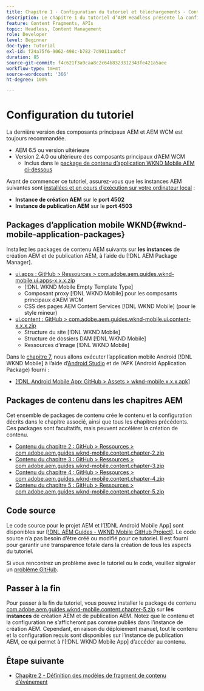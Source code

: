 ```yaml
---
title: Chapitre 1 - Configuration du tutoriel et téléchargements - Content Services
description: Le chapitre 1 du tutoriel d’AEM Headless présente la configuration de base pour l’instance AEM du tutoriel.
feature: Content Fragments, APIs
topic: Headless, Content Management
role: Developer
level: Beginner
doc-type: Tutorial
exl-id: f24a75f6-9062-498c-b782-7d9011aa0bcf
duration: 85
source-git-commit: f4c621f3a9caa8c2c64b8323312343fe421a5aee
workflow-type: tm+mt
source-wordcount: '366'
ht-degree: 100%

---
```


# Configuration du tutoriel

La dernière version des composants principaux AEM et AEM WCM est toujours recommandée.

* AEM 6.5 ou version ultérieure
* Version 2.4.0 ou ultérieure des composants principaux d’AEM WCM
   * Inclus dans le [package de contenu d’application WKND Mobile AEM ci-dessous](#wknd-mobile-application-packages)

Avant de commencer ce tutoriel, assurez-vous que les instances AEM suivantes sont [installées et en cours d’exécution sur votre ordinateur local](https://helpx.adobe.com/fr/experience-manager/6-5/sites/deploying/using/deploy.html#Default%20Local%20Install) :

* **Instance de création AEM** sur le **port 4502**
* **Instance de publication AEM** sur le **port 4503**

## Packages d’application mobile WKND{#wknd-mobile-application-packages}

Installez les packages de contenu AEM suivants sur **les instances** de création AEM et de publication AEM, à l’aide du [!DNL AEM Package Manager].

* [ui.apps : GitHub > Ressources > com.adobe.aem.guides.wknd-mobile.ui.apps-x.x.x.zip](https://github.com/adobe/aem-guides-wknd-mobile/releases/latest)
   * [!DNL WKND Mobile Empty Template Type]
   * Composant proxy [!DNL WKND Mobile] pour les composants principaux d’AEM WCM
   * CSS des pages AEM Content Services [!DNL WKND Mobile] (pour le style mineur)
* [ui.content : GitHub > com.adobe.aem.guides.wknd-mobile.ui.content-x.x.x.zip](https://github.com/adobe/aem-guides-wknd-mobile/releases/latest)
   * Structure du site [!DNL WKND Mobile]
   * Structure de dossiers DAM [!DNL WKND Mobile]
   * Ressources d’image [!DNL WKND Mobile]

Dans le [chapitre 7](./chapter-7.md), nous allons exécuter l’application mobile Android [!DNL WKND Mobile] à l’aide d’[Android Studio](https://developer.android.com/studio) et de l’APK (Android Application Package) fourni :

* [[!DNL Android Mobile App: GitHub > Assets > wknd-mobile.x.x.x.apk]](https://github.com/adobe/aem-guides-wknd-mobile/releases/latest)

## Packages de contenu dans les chapitres AEM

Cet ensemble de packages de contenu crée le contenu et la configuration décrits dans le chapitre associé, ainsi que tous les chapitres précédents. Ces packages sont facultatifs, mais peuvent accélérer la création de contenu.

* [Contenu du chapitre 2 : GitHub > Ressources > com.adobe.aem.guides.wknd-mobile.content.chapter-2.zip](https://github.com/adobe/aem-guides-wknd-mobile/releases/latest)
* [Contenu du chapitre 3 : GitHub > Ressources > com.adobe.aem.guides.wknd-mobile.content.chapter-3.zip](https://github.com/adobe/aem-guides-wknd-mobile/releases/latest)
* [Contenu du chapitre 4 : GitHub > Ressources > com.adobe.aem.guides.wknd-mobile.content.chapter-4.zip](https://github.com/adobe/aem-guides-wknd-mobile/releases/latest)
* [Contenu du chapitre 5 : GitHub > Ressources > com.adobe.aem.guides.wknd-mobile.content.chapter-5.zip](https://github.com/adobe/aem-guides-wknd-mobile/releases/latest)

## Code source

Le code source pour le projet AEM et l’[!DNL Android Mobile App] sont disponibles sur [[!DNL AEM Guides - WKND Mobile GitHub Project]](https://github.com/adobe/aem-guides-wknd-mobile). Le code source n’a pas besoin d’être créé ou modifié pour ce tutoriel. Il est fourni pour garantir une transparence totale dans la création de tous les aspects du tutoriel.

Si vous rencontrez un problème avec le tutoriel ou le code, veuillez signaler un [problème GitHub](https://github.com/adobe/aem-guides-wknd-mobile/issues).

## Passer à la fin

Pour passer à la fin du tutoriel, vous pouvez installer le package de contenu [com.adobe.aem.guides.wknd-mobile.content.chapter-5.zip](https://github.com/adobe/aem-guides-wknd-mobile/releases/latest) sur **les instances** de création AEM et de publication AEM. Notez que le contenu et la configuration ne s’afficheront pas comme publiés dans l’instance de création AEM. Cependant, en raison du déploiement manuel, tout le contenu et la configuration requis sont disponibles sur l’instance de publication AEM, ce qui permet à l’[!DNL WKND Mobile App] d’accéder au contenu.


## Étape suivante

* [Chapitre 2 - Définition des modèles de fragment de contenu d’événement](./chapter-2.md)
